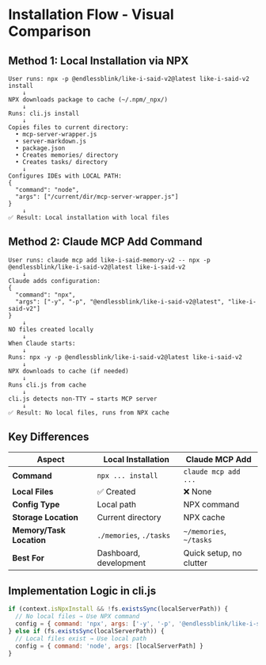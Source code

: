 # Installation Flow - Visual Comparison

## Method 1: Local Installation via NPX

```
User runs: npx -p @endlessblink/like-i-said-v2@latest like-i-said-v2 install
    ↓
NPX downloads package to cache (~/.npm/_npx/)
    ↓
Runs: cli.js install
    ↓
Copies files to current directory:
  • mcp-server-wrapper.js
  • server-markdown.js
  • package.json
  • Creates memories/ directory
  • Creates tasks/ directory
    ↓
Configures IDEs with LOCAL PATH:
{
  "command": "node",
  "args": ["/current/dir/mcp-server-wrapper.js"]
}
    ↓
✅ Result: Local installation with local files
```

## Method 2: Claude MCP Add Command

```
User runs: claude mcp add like-i-said-memory-v2 -- npx -p @endlessblink/like-i-said-v2@latest like-i-said-v2
    ↓
Claude adds configuration:
{
  "command": "npx",
  "args": ["-y", "-p", "@endlessblink/like-i-said-v2@latest", "like-i-said-v2"]
}
    ↓
NO files created locally
    ↓
When Claude starts:
    ↓
Runs: npx -y -p @endlessblink/like-i-said-v2@latest like-i-said-v2
    ↓
NPX downloads to cache (if needed)
    ↓
Runs cli.js from cache
    ↓
cli.js detects non-TTY → starts MCP server
    ↓
✅ Result: No local files, runs from NPX cache
```

## Key Differences

| Aspect | Local Installation | Claude MCP Add |
|--------|-------------------|----------------|
| **Command** | `npx ... install` | `claude mcp add ...` |
| **Local Files** | ✅ Created | ❌ None |
| **Config Type** | Local path | NPX command |
| **Storage Location** | Current directory | NPX cache |
| **Memory/Task Location** | `./memories`, `./tasks` | `~/memories`, `~/tasks` |
| **Best For** | Dashboard, development | Quick setup, no clutter |

## Implementation Logic in cli.js

```javascript
if (context.isNpxInstall && !fs.existsSync(localServerPath)) {
  // No local files → Use NPX command
  config = { command: 'npx', args: ['-y', '-p', '@endlessblink/like-i-said-v2@latest', 'like-i-said-v2'] }
} else if (fs.existsSync(localServerPath)) {
  // Local files exist → Use local path
  config = { command: 'node', args: [localServerPath] }
}
```